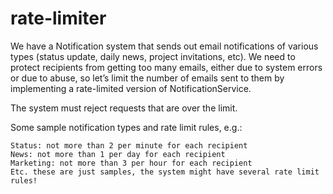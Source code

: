 # rate-limiter
We have a Notification system that sends out email notifications of various types (status update, daily news, project invitations, etc). We need to protect recipients from getting too many emails, either due to system errors or due to abuse, so let’s limit the number of emails sent to them by implementing a rate-limited version of NotificationService.

The system must reject requests that are over the limit.

Some sample notification types and rate limit rules, e.g.:

    Status: not more than 2 per minute for each recipient
    News: not more than 1 per day for each recipient
    Marketing: not more than 3 per hour for each recipient
    Etc. these are just samples, the system might have several rate limit rules!